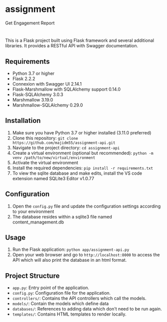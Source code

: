 # assignment
Get Engagement Report

#
This is a Flask project built using Flask framework and several additional libraries. It provides a RESTful API with Swagger documentation.

## Requirements

- Python 3.7 or higher
- Flask 2.2.2
- Connexion with Swagger UI 2.14.1
- Flask-Marshmallow with SQLAlchemy support 0.14.0
- Flask-SQLAlchemy 3.0.3
- Marshmallow 3.19.0
- Marshmallow-SQLAlchemy 0.29.0

## Installation

1. Make sure you have Python 3.7 or higher installed (3.11.0 preferred)
2. Clone this repository: `git clone https://github.com/majidm55/assignment-api.git`
3. Navigate to the project directory: `cd assignment-api`
4. Create a virtual environment (optional but recommended): `python -m venv /path/to/new/virtual/environment`
5. Activate the virtual environment
6. Install the required dependencies: `pip install -r requirements.txt`
7. To view the sqlite database and make edits, install the VS code extension named SQLite3 Editor v1.0.77

## Configuration

1. Open the `config.py` file and update the configuration settings according to your environment
2. The database resides within a sqlite3 file named content_management.db


## Usage

1. Run the Flask application: `python app/assignment-api.py`
2. Open your web browser and go to `http://localhost:8000` to access the API which will also print the database in an html format.

## Project Structure

- `app.py`: Entry point of the application.
- `config.py`: Configuration file for the application.
- `controllers/`: Contains the API controllers which call the models.
- `models/`: Contain the models which define data
- `databases/`: References to adding data which don't need to be run again.
- `templates/`: Contains HTML templates to render locally.
